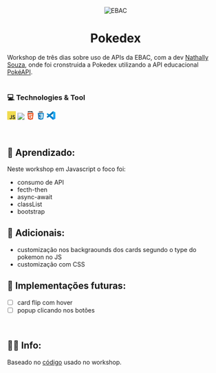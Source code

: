 <!--Banner session-->
<p align="center">
  <img src="https://ebaconline.com.br/_nuxt/d58908d198123d3c50c18638f58abb26.svg" alt="EBAC" tittle="EBAC" width="250">
</p>

<!--About session-->
<h1 align="center">Pokedex </h1>

Workshop de três dias sobre uso de APIs da EBAC, com a dev [Nathally Souza](https://www.linkedin.com/in/nathsouza/), onde foi cronstruida a Pokedex utilizando a API educacional [PokéAPI](https://pokeapi.co/).
<br><br>

<!-- Ícones das linguagens -->
<h3> 💻 Technologies & Tool </h3>
<p align="left">
  <code><img height="20" src="https://raw.githubusercontent.com/github/explore/80688e429a7d4ef2fca1e82350fe8e3517d3494d/topics/javascript/javascript.png"></code>
  <code><img height="20" src="https://i.postimg.cc/pVKsC1bd/bootstrap-plain-logo-icon-146619.png"></code>
  <code><img height="20" src="https://raw.githubusercontent.com/github/explore/80688e429a7d4ef2fca1e82350fe8e3517d3494d/topics/html/html.png"></code>
  <code><img height="20" src="https://raw.githubusercontent.com/github/explore/80688e429a7d4ef2fca1e82350fe8e3517d3494d/topics/css/css.png"></code>
  <code><img height="20" src="https://raw.githubusercontent.com/github/explore/80688e429a7d4ef2fca1e82350fe8e3517d3494d/topics/visual-studio-code/visual-studio-code.png"></code>
</p><br>

<!-- Projects -->
<h2> 🎯 Aprendizado: </h2>
Neste workshop em Javascript o foco foi:

- consumo de API
- fecth-then
- async-await
- classList
- bootstrap

<h2> 🚀 Adicionais: </h2>

- customização nos backgraounds dos cards segundo o type do pokemon no JS
- customização com CSS

<h2> 🔮 Implementações futuras: </h2>

- [ ] card flip com hover
- [ ] popup clicando nos botões

<!-- Dev Info -->
<br>
<h2> 👩‍💻 Info: </h2>

Baseado no [código](https://github.com/nathyts/ebac-pokedex) usado no workshop.

